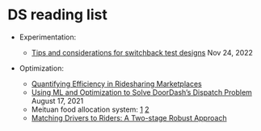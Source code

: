 # DS reading list

- Experimentation:

  - [Tips and considerations for switchback test designs](https://medium.com/bolt-labs/tips-and-considerations-for-switchback-test-designs-d1bd7c493024) Nov 24, 2022

- Optimization:

  - [Quantifying Efficiency in Ridesharing Marketplaces](https://eng.lyft.com/quantifying-efficiency-in-ridesharing-marketplaces-affd53043db2)
  - [Using ML and Optimization to Solve DoorDash’s Dispatch Problem](https://doordash.engineering/2021/08/17/using-ml-and-optimization-to-solve-doordashs-dispatch-problem/) August 17, 2021
  - Meituan food allocation system: [1](https://tech.meituan.com/2020/02/20/meituan-delivery-operations-research.html) [2](https://tech.meituan.com/2017/10/11/o2o-intelligent-distribution.html)
  - [Matching Drivers to Riders: A Two-stage Robust Approach](https://download.arxiv.org/pdf/2011.03624v2.pdf)

